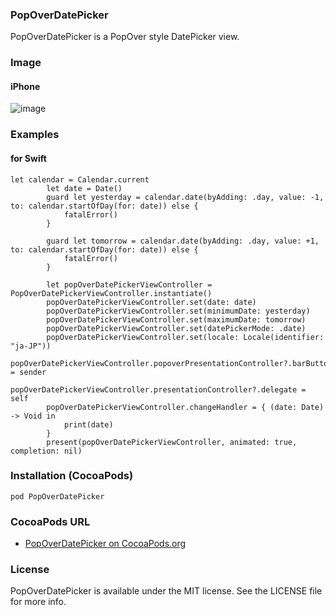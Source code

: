 ### PopOverDatePicker

PopOverDatePicker is a PopOver style DatePicker view.

### Image

#### iPhone
![image](https://user-images.githubusercontent.com/43707/63687725-4d308b80-c840-11e9-8e8b-4c6e07db38a6.png)

### Examples

#### for Swift
```
let calendar = Calendar.current
        let date = Date()
        guard let yesterday = calendar.date(byAdding: .day, value: -1, to: calendar.startOfDay(for: date)) else {
            fatalError()
        }

        guard let tomorrow = calendar.date(byAdding: .day, value: +1, to: calendar.startOfDay(for: date)) else {
            fatalError()
        }

        let popOverDatePickerViewController = PopOverDatePickerViewController.instantiate()
        popOverDatePickerViewController.set(date: date)
        popOverDatePickerViewController.set(minimumDate: yesterday)
        popOverDatePickerViewController.set(maximumDate: tomorrow)
        popOverDatePickerViewController.set(datePickerMode: .date)
        popOverDatePickerViewController.set(locale: Locale(identifier: "ja-JP"))
        popOverDatePickerViewController.popoverPresentationController?.barButtonItem = sender
        popOverDatePickerViewController.presentationController?.delegate = self
        popOverDatePickerViewController.changeHandler = { (date: Date) -> Void in
            print(date)
        }
        present(popOverDatePickerViewController, animated: true, completion: nil)
```

### Installation (CocoaPods)
`pod PopOverDatePicker`

### CocoaPods URL
- [PopOverDatePicker on CocoaPods.org](https://cocoapods.org/pods/PopOverDatePicker)

### License
PopOverDatePicker is available under the MIT license. See the LICENSE file for more info.
